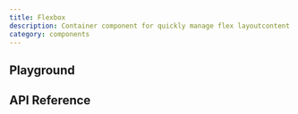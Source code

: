 ```yaml
---
title: Flexbox
description: Container component for quickly manage flex layoutcontent.
category: components
---
```


<script lang="ts">
    import ApiReferenceComponent from '$lib/components/api-reference/ApiReferenceComponent.svelte';
    import Playground from '$lib/content/components/flexbox/playground.svelte';
    import { flexboxSchema } from '$lib/content/components/flexbox/schema.js';
</script>

## Playground

<Playground/>

## API Reference

<ApiReferenceComponent schema={flexboxSchema}/>
